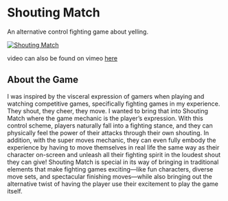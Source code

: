 # Shouting Match
An alternative control fighting game about yelling.

[![Shouting Match](https://i.ibb.co/k2683Nr/https-i-vimeocdn-com-video-746978457-720.jpg)](https://vimeo.com/307101132 "Shouting Match")

 video can also be found on vimeo [here](https://vimeo.com/307101132)


## About the Game
I was inspired by the visceral expression of gamers when playing and watching competitive games, specifically fighting games in my experience. They shout, they cheer, they move. I wanted to bring that into Shouting Match where the game mechanic is the player’s expression. With this control scheme, players naturally fall into a fighting stance, and they can physically feel the power of their attacks through their own shouting. In addition, with the super moves mechanic, they can even fully embody the experience by having to move themselves in real life the same way as their character on-screen and unleash all their fighting spirit in the loudest shout they can give! Shouting Match is special in its way of bringing in traditional elements that make fighting games exciting—like fun characters, diverse move sets, and spectacular finishing moves—while also bringing out the alternative twist of having the player use their excitement to play the game itself.
